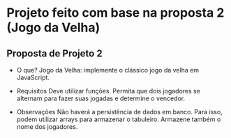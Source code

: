 # Projeto feito com base na proposta 2 (Jogo da Velha)

## Proposta de Projeto 2

- O que?
Jogo da Velha: implemente o clássico jogo da velha em JavaScript.

- Requisitos
Deve utilizar funções. Permita que dois jogadores se alternam para fazer suas 
jogadas e determine o vencedor.

- Observações
Não haverá a persistência de dados em banco. Para isso, podem utilizar arrays 
para armazenar o tabuleiro. Armazene também o nome dos jogadores.